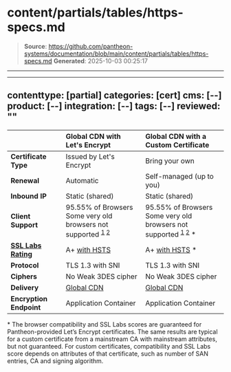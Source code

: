 # content/partials/tables/https-specs.md

> **Source**: https://github.com/pantheon-systems/documentation/blob/main/content/partials/tables/https-specs.md
> **Generated**: 2025-10-03 00:25:17

---

---
contenttype: [partial]
categories: [cert]
cms: [--]
product: [--]
integration: [--]
tags: [--]
reviewed: ""
---

|                                                                       | Global CDN with Let's Encrypt   | Global CDN with a Custom Certificate  |
|:--------------------------------------------------------------------- |:------------------------------- |:------------------------------------- |
| **Certificate Type**                                                  | Issued by Let's Encrypt         | Bring your own                        |
| **Renewal**                                                           | Automatic                       | Self-managed (up to you)              |
| **Inbound IP**                                                        | Static (shared)                 | Static (shared)                       |
| **Client Support**                                                    | 95.55% of Browsers <br />Some very old browsers not supported <sup> [1](https://caniuse.com/#search=TLS%201.2) [2](https://caniuse.com/#search=SNI)</sup> | 95.55% of Browsers <br />Some very old browsers not supported <sup>[1](https://caniuse.com/#search=TLS%201.2) [2](https://caniuse.com/#search=SNI)</sup> * |
| [**SSL Labs Rating**](https://www.ssllabs.com/ssltest/)               | A+ [with HSTS](/pantheon-yml/#enforce-https-+-hsts)     | A+ [with HSTS](/pantheon-yml/#enforce-https-+-hsts) * |
| **Protocol**                                                          | TLS 1.3 with SNI                | TLS 1.3 with SNI                      |
| **Ciphers**                                                           | No Weak 3DES cipher             | No Weak 3DES cipher                   |
| **Delivery**                                                          | [Global CDN](/guides/global-cdn)  | [Global CDN](/guides/global-cdn)        |
| **Encryption Endpoint**                                               | Application Container           | Application Container                 |

\* The browser compatibility and SSL Labs scores are guaranteed for Pantheon-provided Let’s Encrypt certificates. The same results are typical for a custom certificate from a mainstream CA with mainstream attributes, but not guaranteed.  For custom certificates, compatibility and SSL Labs score depends on attributes of that certificate, such as number of SAN entries, CA and signing algorithm.
